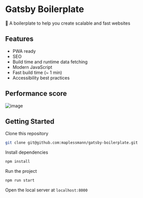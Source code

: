 # Gatsby Boilerplate

🚀 A boilerplate to help you create scalable and fast websites

## Features

- PWA ready
- SEO
- Build time and runtime data fetching
- Modern JavaScript
- Fast build time (~ 1 min)
- Accessibility best practices

## Performance score

![image](https://user-images.githubusercontent.com/12679778/102304565-7fd22c00-3f3c-11eb-9e80-2e3e70f53bec.png)

## Getting Started

Clone this repository

```bash
git clone git@github.com:maplessmann/gatsby-boilerplate.git
```

Install dependencies

```bash
npm install
```

Run the project

```bash
npm run start
```

Open the local server at `localhost:8000`
